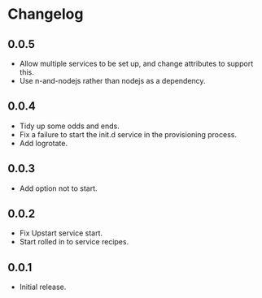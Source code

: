 # Changelog

## 0.0.5

  * Allow multiple services to be set up, and change attributes to support this.
  * Use n-and-nodejs rather than nodejs as a dependency.

## 0.0.4

  * Tidy up some odds and ends.
  * Fix a failure to start the init.d service in the provisioning process.
  * Add logrotate.

## 0.0.3

  * Add option not to start.

## 0.0.2

  * Fix Upstart service start.
  * Start rolled in to service recipes.

## 0.0.1

  * Initial release.
